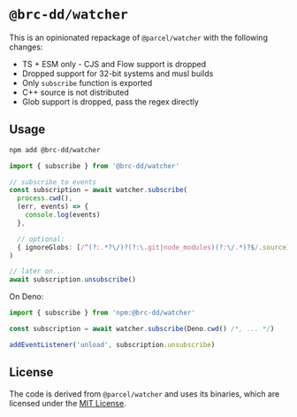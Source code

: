 # `@brc-dd/watcher`

This is an opinionated repackage of `@parcel/watcher` with the following changes:

- TS + ESM only - CJS and Flow support is dropped
- Dropped support for 32-bit systems and musl builds
- Only `subscribe` function is exported
- C++ source is not distributed
- Glob support is dropped, pass the regex directly

## Usage

```sh
npm add @brc-dd/watcher
```

```ts
import { subscribe } from '@brc-dd/watcher'

// subscribe to events
const subscription = await watcher.subscribe(
  process.cwd(),
  (err, events) => {
    console.log(events)
  },

  // optional:
  { ignoreGlobs: [/^(?:.*?\/)?(?:\.git|node_modules)(?:\/.*)?$/.source] }
)

// later on...
await subscription.unsubscribe()
```

On Deno:

```ts
import { subscribe } from 'npm:@brc-dd/watcher'

const subscription = await watcher.subscribe(Deno.cwd() /*, ... */)

addEventListener('unload', subscription.unsubscribe)
```

## License

The code is derived from `@parcel/watcher` and uses its binaries, which are licensed under the [MIT License](https://github.com/parcel-bundler/watcher/blob/master/LICENSE).

